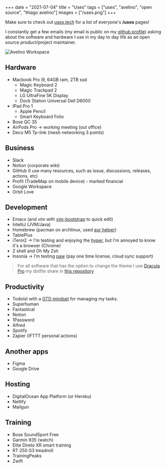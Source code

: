 +++
date = "2021-07-04"
title = "Uses"
tags = ["uses", "avelino", "open source", "thiago avelino"]
images = ["/uses.png"]
+++

Make sure to check out [uses.tech](https://uses.tech) for a list of everyone's **/uses** pages!

I constantly get a few emails (my email is public on my [github profile](https://github.com/avelino)) asking about the software and hardware I use in my day to day life as an open source _product_/project maintainer.

![Avelino Workspace](/uses.png#center)

## Hardware

- Macbook Pro i9, 64GB ram, 2TB ssd
  - Magic Keyboard 2
  - Magic Trackpad 2
  - LG UltraFine 5K Display
  - Dock Station Universal Dell D6000
- IPad Pro 1
  - Apple Pencil
  - Smart Keyboard Folio
- Bose QC 35
- AirPods Pro → working meeting (out office)
- Deco M5 Tp-link (mesh networking 3 points)

## Business

- Slack
- Notion (corporate wiki)
- GitHub (I use many resources, such as issue, discussions, releases, actions, etc)
- Profit (TradeMap on mobile device) - marked financial
- Google Workspace
- Orbit Love

## Development

- Emacs (and _vim_ with [vim-bootstrap](https://vim-bootstrap.com/) to quick edit)
- IntelliJ (JVM/Java)
- Homebrew (pacman on archlinux, used [aur helper](https://github.com/avelino/aur))
- TablePlus
- iTerm2 -> I'm testing and enjoying the [hyper](https://hyper.is/), but I'm annoyed to know it's a browser (Chrome)
- Z shell and Oh My Zsh
- Insonia → I’m testing [paw](https://paw.cloud/) (pay one time license, cloud sync support)

> For all software that has the option to change the theme I use [Dracula Pro](https://draculatheme.com/pro)
> my dotfile share in [this repository](https://github.com/avelino/dotfiles)

## Productivity

- Todoist with a [GTD mindset](https://gettingthingsdone.com/) for managing my tasks.
- Superhuman
- Fantastical
- Notion
- 1Password
- Alfred
- Spotify
- Zapier (IFTTT personal actions)

## Another apps

- Figma
- Google Drive

## Hosting

- DigitalOcean App Platform (or Heroku)
- Netlify
- Mailgun

## Training

- Bose SoundSport Free
- Garmin 935 (watch)
- Elite Direto XR smart training
- RT 250 G3 treadmill
- TrainingPeaks
- Zwift
